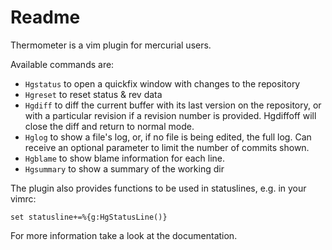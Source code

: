 Readme
======

Thermometer is a vim plugin for mercurial users.

Available commands are:

* `Hgstatus` to open a quickfix window with changes to the repository
* `Hgreset` to reset status & rev data
* `Hgdiff` to diff the current buffer with its last version on the repository, or with a particular revision if a revision number is provided. Hgdiffoff will close the diff and return to normal mode.
* `Hglog` to show a file's log, or, if no file is being edited, the full log. Can receive an optional parameter to limit the number of commits shown.
* `Hgblame` to show blame information for each line.
* `Hgsummary` to show a summary of the working dir

The plugin also provides functions to be used in statuslines, e.g. in your vimrc:

    set statusline+=%{g:HgStatusLine()}

For more information take a look at the documentation.
